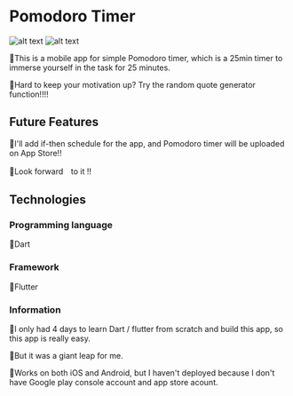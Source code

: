 # Pomodoro Timer 

![alt text](https://i.ibb.co/4g2XFDP/Screen-Shot-2020-07-04-at-21-32-25.png)
![alt text](https://i.ibb.co/4RHqN8h/Screen-Shot-2020-07-04-at-21-32-56.png)


🍅This is a mobile app for simple Pomodoro timer, which is a 25min timer to immerse yourself in the task for 25 minutes. 

🍅Hard to keep your motivation up? Try the random quote generator function!!!!


## Future Features

🍅I'll add if-then schedule for the app, and Pomodoro timer will be uploaded on App Store!!

🍅Look forward　to it !!


## Technologies

### Programming language 

🍅Dart 

### Framework 

🍅Flutter 


### Information

🍅I only had 4 days to learn Dart / flutter from scratch and build this app, so this app is really easy. 

🍅But it was a giant leap for me.

🍅Works on both iOS and Android, but I haven't deployed because I don't have Google play console account and app store acount.

